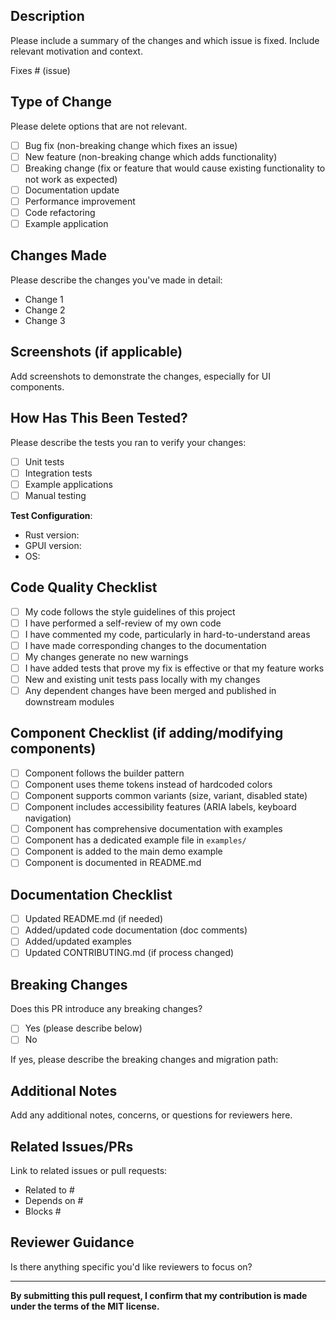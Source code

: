 ## Description

Please include a summary of the changes and which issue is fixed. Include relevant motivation and context.

Fixes # (issue)

## Type of Change

Please delete options that are not relevant.

- [ ] Bug fix (non-breaking change which fixes an issue)
- [ ] New feature (non-breaking change which adds functionality)
- [ ] Breaking change (fix or feature that would cause existing functionality to not work as expected)
- [ ] Documentation update
- [ ] Performance improvement
- [ ] Code refactoring
- [ ] Example application

## Changes Made

Please describe the changes you've made in detail:

- Change 1
- Change 2
- Change 3

## Screenshots (if applicable)

Add screenshots to demonstrate the changes, especially for UI components.

## How Has This Been Tested?

Please describe the tests you ran to verify your changes:

- [ ] Unit tests
- [ ] Integration tests
- [ ] Example applications
- [ ] Manual testing

**Test Configuration**:
- Rust version:
- GPUI version:
- OS:

## Code Quality Checklist

- [ ] My code follows the style guidelines of this project
- [ ] I have performed a self-review of my own code
- [ ] I have commented my code, particularly in hard-to-understand areas
- [ ] I have made corresponding changes to the documentation
- [ ] My changes generate no new warnings
- [ ] I have added tests that prove my fix is effective or that my feature works
- [ ] New and existing unit tests pass locally with my changes
- [ ] Any dependent changes have been merged and published in downstream modules

## Component Checklist (if adding/modifying components)

- [ ] Component follows the builder pattern
- [ ] Component uses theme tokens instead of hardcoded colors
- [ ] Component supports common variants (size, variant, disabled state)
- [ ] Component includes accessibility features (ARIA labels, keyboard navigation)
- [ ] Component has comprehensive documentation with examples
- [ ] Component has a dedicated example file in `examples/`
- [ ] Component is added to the main demo example
- [ ] Component is documented in README.md

## Documentation Checklist

- [ ] Updated README.md (if needed)
- [ ] Added/updated code documentation (doc comments)
- [ ] Added/updated examples
- [ ] Updated CONTRIBUTING.md (if process changed)

## Breaking Changes

Does this PR introduce any breaking changes?

- [ ] Yes (please describe below)
- [ ] No

If yes, please describe the breaking changes and migration path:

## Additional Notes

Add any additional notes, concerns, or questions for reviewers here.

## Related Issues/PRs

Link to related issues or pull requests:

- Related to #
- Depends on #
- Blocks #

## Reviewer Guidance

Is there anything specific you'd like reviewers to focus on?

---

**By submitting this pull request, I confirm that my contribution is made under the terms of the MIT license.**
